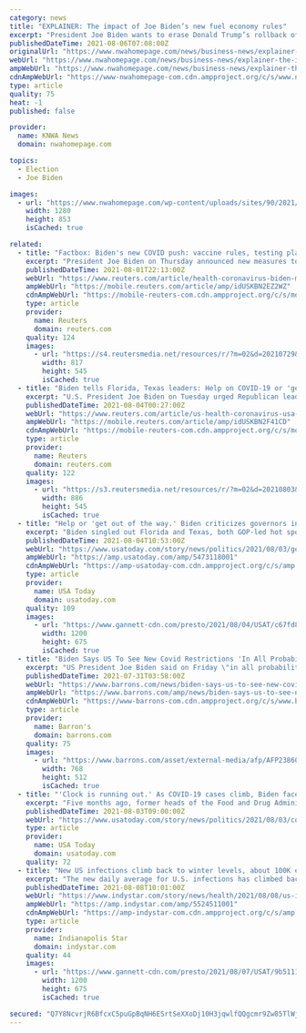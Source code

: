 ```yaml
---
category: news
title: "EXPLAINER: The impact of Joe Biden’s new fuel economy rules"
excerpt: "President Joe Biden wants to erase Donald Trump’s rollback of automobile pollution and fuel economy standards. He proposed new rules Thursday and unveiled a nonbinding deal"
publishedDateTime: 2021-08-06T07:08:00Z
originalUrl: "https://www.nwahomepage.com/news/business-news/explainer-the-impact-of-joe-bidens-new-fuel-economy-rules/"
webUrl: "https://www.nwahomepage.com/news/business-news/explainer-the-impact-of-joe-bidens-new-fuel-economy-rules/"
ampWebUrl: "https://www.nwahomepage.com/news/business-news/explainer-the-impact-of-joe-bidens-new-fuel-economy-rules/amp/"
cdnAmpWebUrl: "https://www-nwahomepage-com.cdn.ampproject.org/c/s/www.nwahomepage.com/news/business-news/explainer-the-impact-of-joe-bidens-new-fuel-economy-rules/amp/"
type: article
quality: 75
heat: -1
published: false

provider:
  name: KNWA News
  domain: nwahomepage.com

topics:
  - Election
  - Joe Biden

images:
  - url: "https://www.nwahomepage.com/wp-content/uploads/sites/90/2021/08/222fae4caa454b008ee4bf715be228b2.jpg?w=1280"
    width: 1280
    height: 853
    isCached: true

related:
  - title: "Factbox: Biden's new COVID push: vaccine rules, testing plans, hard cash"
    excerpt: "President Joe Biden on Thursday announced new measures to stop the spread of COVID-19 and the new Delta variant in the United States that will impact millions of federal workers, contractors and private citizens."
    publishedDateTime: 2021-08-01T22:13:00Z
    webUrl: "https://www.reuters.com/article/health-coronavirus-biden-measures/factbox-bidens-new-covid-push-vaccine-rules-testing-plans-hard-cash-idUSL1N2P533F"
    ampWebUrl: "https://mobile.reuters.com/article/amp/idUSKBN2EZ2WZ"
    cdnAmpWebUrl: "https://mobile-reuters-com.cdn.ampproject.org/c/s/mobile.reuters.com/article/amp/idUSKBN2EZ2WZ"
    type: article
    provider:
      name: Reuters
      domain: reuters.com
    quality: 124
    images:
      - url: "https://s4.reutersmedia.net/resources/r/?m=02&d=20210729&t=2&i=1570403906&w=&fh=545px&fw=&ll=&pl=&sq=&r=LYNXMPEH6S1J9"
        width: 817
        height: 545
        isCached: true
  - title: "Biden tells Florida, Texas leaders: Help on COVID-19 or 'get out of the way'"
    excerpt: "U.S. President Joe Biden on Tuesday urged Republican leaders in Florida and Texas - home to roughly a third of all new U.S. COVID-19 cases - to follow public health guidelines on the pandemic or \"get out of the way\" as the country struggles to contain the rapid spread"
    publishedDateTime: 2021-08-04T00:27:00Z
    webUrl: "https://www.reuters.com/article/us-health-coronavirus-usa-vaccines/white-house-to-florida-texas-leaders-help-on-covid-19-or-get-out-of-the-way-idUSKBN2F41CD"
    ampWebUrl: "https://mobile.reuters.com/article/amp/idUSKBN2F41CD"
    cdnAmpWebUrl: "https://mobile-reuters-com.cdn.ampproject.org/c/s/mobile.reuters.com/article/amp/idUSKBN2F41CD"
    type: article
    provider:
      name: Reuters
      domain: reuters.com
    quality: 122
    images:
      - url: "https://s3.reutersmedia.net/resources/r/?m=02&d=20210803&t=2&i=1570828817&w=&fh=545px&fw=&ll=&pl=&sq=&r=LYNXMPEH720T7"
        width: 886
        height: 545
        isCached: true
  - title: "Help or 'get out of the way.' Biden criticizes governors in Texas and Florida over handling of COVID-19"
    excerpt: "Biden singled out Florida and Texas, both GOP-led hot spots that have pushed back against coronavirus restrictions in recent days."
    publishedDateTime: 2021-08-04T10:53:00Z
    webUrl: "https://www.usatoday.com/story/news/politics/2021/08/03/get-out-of-the-way-biden-wades-into-state-level-fights-over-covid-measures/5473118001/"
    ampWebUrl: "https://amp.usatoday.com/amp/5473118001"
    cdnAmpWebUrl: "https://amp-usatoday-com.cdn.ampproject.org/c/s/amp.usatoday.com/amp/5473118001"
    type: article
    provider:
      name: USA Today
      domain: usatoday.com
    quality: 109
    images:
      - url: "https://www.gannett-cdn.com/presto/2021/08/04/USAT/c67fd80a-cd82-4896-b1e4-23c951fa9387-AP_Biden_3.jpg?auto=webp&crop=4355,2450,x0,y221&format=pjpg&width=1200"
        width: 1200
        height: 675
        isCached: true
  - title: "Biden Says US To See New Covid Restrictions 'In All Probability'"
    excerpt: "US President Joe Biden said on Friday \"in all probability\" new guidelines or restrictions would be imposed in the United States in response to a resurgence of Covid-19 cases."
    publishedDateTime: 2021-07-31T03:58:00Z
    webUrl: "https://www.barrons.com/news/biden-says-us-to-see-new-covid-restrictions-in-all-probability-01627689608"
    ampWebUrl: "https://www.barrons.com/amp/news/biden-says-us-to-see-new-covid-restrictions-in-all-probability-01627689608"
    cdnAmpWebUrl: "https://www-barrons-com.cdn.ampproject.org/c/s/www.barrons.com/amp/news/biden-says-us-to-see-new-covid-restrictions-in-all-probability-01627689608"
    type: article
    provider:
      name: Barron's
      domain: barrons.com
    quality: 75
    images:
      - url: "https://www.barrons.com/asset/external-media/afp/AFP2386071646288012197218104372370316208947---1.jpg"
        width: 768
        height: 512
        isCached: true
  - title: "'Clock is running out.' As COVID-19 cases climb, Biden faces rising pressure to fill top FDA job"
    excerpt: "Five months ago, former heads of the Food and Drug Administration urged Joe Biden to make filling that position a priority but it's still vacant."
    publishedDateTime: 2021-08-03T09:00:00Z
    webUrl: "https://www.usatoday.com/story/news/politics/2021/08/03/covid-19-cases-rise-biden-faces-pressure-fill-vacant-fda-job/5452301001/"
    type: article
    provider:
      name: USA Today
      domain: usatoday.com
    quality: 72
  - title: "New US infections climb back to winter levels, about 100K every day; Joe Biden continues student loan freeze. Latest COVID-19 updates"
    excerpt: "The new daily average for U.S. infections has climbed back to about 100,000 as of Saturday, according to CDC data. Latest COVID-19 updates"
    publishedDateTime: 2021-08-08T10:01:00Z
    webUrl: "https://www.indystar.com/story/news/health/2021/08/08/us-infections-100-k-cdc-florida-joe-biden/5524511001/"
    ampWebUrl: "https://amp.indystar.com/amp/5524511001"
    cdnAmpWebUrl: "https://amp-indystar-com.cdn.ampproject.org/c/s/amp.indystar.com/amp/5524511001"
    type: article
    provider:
      name: Indianapolis Star
      domain: indystar.com
    quality: 44
    images:
      - url: "https://www.gannett-cdn.com/presto/2021/08/07/USAT/9b5111b6-4db8-479f-bf46-764f916a6611-AP21219002679733.jpg?auto=webp&crop=4502,2533,x0,y228&format=pjpg&width=1200"
        width: 1200
        height: 675
        isCached: true

secured: "Q7Y8NcvrjR6BfcxC5puGpBqNH6ESrtSeXXoDj10H3jqwlfQQgcmr9Zw85TlWjZIMiL44psLx7UrD/GP/yWBqoAEiAJgZavwKj8hdximNWaxRo5JiA4fFPxXh7xSUuiiZw4pq706T1GnFRK90oWt6qb6NX7z0iU6ZhLK5LuIABOJJvP9yQ/PAdCvQEHBJ03lLjHnsZgU7LvJPwYT7CKLDsoJD6TzaW4Ng0ml1WQSqxvDNMdREH1CH8PFEwPsirrRQ2OhKx1q88Zg8VqvN2v2sAaEegGF73NOZEswO9M16OVYSuYbTGRF/eW9e1eopX631SMKxalykuvjIOsOuKeMsummdRVXzWeCZkrxTUppnuDc=;rZty/nE1OnQzLauXX8HHaA=="
---
```


